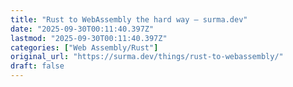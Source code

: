 ```yaml
---
title: "Rust to WebAssembly the hard way — surma.dev"
date: "2025-09-30T00:11:40.397Z"
lastmod: "2025-09-30T00:11:40.397Z"
categories: ["Web Assembly/Rust"]
original_url: "https://surma.dev/things/rust-to-webassembly/"
draft: false
---
```

